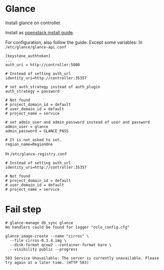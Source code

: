 
# Glance

Install glance on controller.

Install as [openstack install guide](http://docs.openstack.org/liberty/install-guide-rdo/glance-install.html).

For configuration, also follow the guide. Except some variables:
In `/etc/glance/glance-api.conf`
````
[keystone_authtoken]
...
auth_uri = http://controller:5000

# Instead of setting auth_url
identity_uri=http://controller:35357

# set auth_strategy instead of auth_plugin
auth_strategy = password

# Not found
# project_domain_id = default
# user_domain_id = default
# project_name = service

# set admin_user and admin_password instead of user and password
admin_user = glance
admin_password = GLANCE_PASS

# It is not asked to set.  
region_name=RegionOne
````

In `/etc/glance-registry.conf`
````
# Instead of setting auth_url
identity_uri=http://controller:35357

# Not found
# project_domain_id = default
# user_domain_id = default
# project_name = service
````

# Fail step

````
# glance-manage db_sync glance
No handlers could be found for logger "oslo_config.cfg"
````
````
glance image-create --name "cirros" \
  --file cirros-0.3.4.img \
  --disk-format qcow2 --container-format bare \
  --visibility public --progress

503 Service Unavailable: The server is currently unavailable. Please try again at a later time. (HTTP 503)

````

